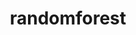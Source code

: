 ---  
schema: randomforest  
title: randomforest  
organization: Sample Department  
notes: Used in 1 lineage(s)  
resources:  
  - name: randomforest 
    url: /Users/kensu/Customers/Kensu/randomforest 
    format : joblib  
license: None  
category:
  - Education  
maintainer: User  
maintainer_email: UserMail  
---